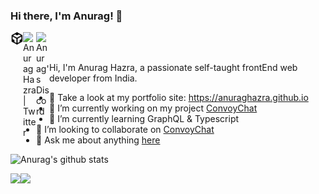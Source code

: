 ### Hi there, I'm Anurag! 👋

<a href="https://codesandbox.io/u/anuraghazra">
  <img align="left" alt="Anurag Hazra | CodeSandbox" width="20px" src="https://raw.githubusercontent.com/anuraghazra/anuraghazra/master/assets/codesandbox.svg" />
</a>
<a href="https://twitter.com/anuraghazru">
  <img align="left" alt="Anurag Hazra | Twitter" width="21px" src="https://raw.githubusercontent.com/anuraghazra/anuraghazra/master/assets/twitter.svg" />
</a>
<a href="https://discord.gg/VK4k3Br">
  <img align="left" alt="Anurag's Discord" width="21px" src="https://raw.githubusercontent.com/anuraghazra/anuraghazra/master/assets/discord-round.svg" />
</a>

<br />
<br />

Hi, I'm Anurag Hazra, a passionate self-taught frontEnd web developer from India.

- :100: Take a look at my portfolio site: https://anuraghazra.github.io
- 🔭 I’m currently working on my project [ConvoyChat](https://github.com/anuraghazra/convoychat)
- 🌱 I’m currently learning GraphQL & Typescript
- 👯 I’m looking to collaborate on [ConvoyChat](https://github.com/anuraghazra/convoychat)
- 💬 Ask me about anything [here](https://github.com/anuraghazra/anuraghazra/issues)


![Anurag's github stats](https://github-readme-stats.anuraghazra1.vercel.app/api?username=anuraghazra&show_icons=true&hide_border=true)

<a href="https://github.com/anuraghazra/github-readme-stats">
  <img align="left" src="https://github-readme-stats.vercel.app/api/pin/?username=anuraghazra&repo=github-readme-stats" />
</a>

<a href="https://github.com/anuraghazra/ShaderExpo">
  <img align="left" src="https://github-readme-stats.vercel.app/api/pin/?username=anuraghazra&repo=ShaderExpo" />
</a>
